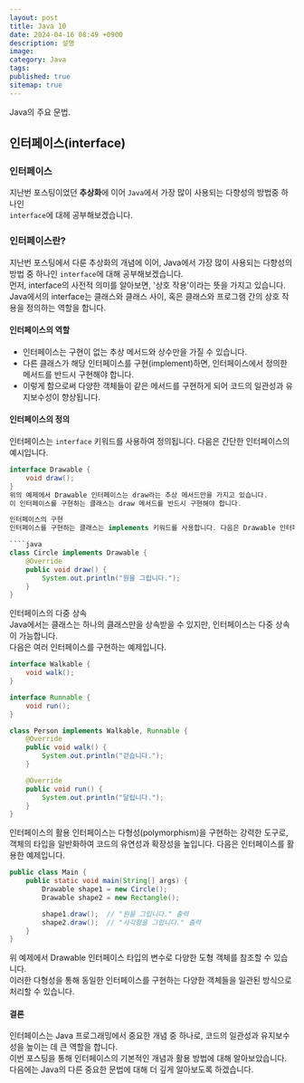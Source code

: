 ```yaml
---
layout: post
title: Java 10
date: 2024-04-16 08:49 +0900
description: 설명
image:
category: Java
tags:
published: true
sitemap: true
---
```

Java의 주요 문법.

## 인터페이스(interface)

### 인터페이스
지난번 포스팅이었던 **추상화**에 이어 `Java`에서 가장 많이 사용되는 다향성의 방법중 하나인   
 `interface`에 대헤 공부해보겠습니다.   

### 인터페이스란?
지난번 포스팅에서 다룬 추상화의 개념에 이어, Java에서 가장 많이 사용되는 다향성의 방법 중 하나인 `interface`에 대해 공부해보겠습니다.   
먼저, interface의 사전적 의미를 알아보면, '상호 작용'이라는 뜻을 가지고 있습니다.   
Java에서의 interface는 클래스와 클래스 사이, 혹은 클래스와 프로그램 간의 상호 작용을 정의하는 역할을 합니다.    

#### 인터페이스의 역할
- 인터페이스는 구현이 없는 추상 메서드와 상수만을 가질 수 있습니다.   
- 다른 클래스가 해당 인터페이스를 구현(implement)하면, 인터페이스에서 정의한 메서드를 반드시 구현해야 합니다.   
- 이렇게 함으로써 다양한 객체들이 같은 메서드를 구현하게 되어 코드의 일관성과 유지보수성이 향상됩니다.   

#### 인터페이스의 정의
인터페이스는 `interface` 키워드를 사용하여 정의됩니다. 다음은 간단한 인터페이스의 예시입니다.   

```java
interface Drawable {
    void draw();
}
위의 예제에서 Drawable 인터페이스는 draw라는 추상 메서드만을 가지고 있습니다.   
이 인터페이스를 구현하는 클래스는 draw 메서드를 반드시 구현해야 합니다.   

인터페이스의 구현
인터페이스를 구현하는 클래스는 implements 키워드를 사용합니다. 다음은 Drawable 인터페이스를 구현하는 예제입니다.   

````java
class Circle implements Drawable {
    @Override
    public void draw() {
        System.out.println("원을 그립니다.");
    }
}
````

인터페이스의 다중 상속   
Java에서는 클래스는 하나의 클래스만을 상속받을 수 있지만, 인터페이스는 다중 상속이 가능합니다.   
다음은 여러 인터페이스를 구현하는 예제입니다.   

````java
interface Walkable {
    void walk();
}

interface Runnable {
    void run();
}

class Person implements Walkable, Runnable {
    @Override
    public void walk() {
        System.out.println("걷습니다.");
    }

    @Override
    public void run() {
        System.out.println("달립니다.");
    }
}
````
인터페이스의 활용
인터페이스는 다형성(polymorphism)을 구현하는 강력한 도구로, 객체의 타입을 일반화하여 코드의 유연성과 확장성을 높입니다.
다음은 인터페이스를 활용한 예제입니다.

````java
public class Main {
    public static void main(String[] args) {
        Drawable shape1 = new Circle();
        Drawable shape2 = new Rectangle();

        shape1.draw();  // "원을 그립니다." 출력
        shape2.draw();  // "사각형을 그립니다." 출력
    }
}
````

위 예제에서 Drawable 인터페이스 타입의 변수로 다양한 도형 객체를 참조할 수 있습니다.   
이러한 다형성을 통해 동일한 인터페이스를 구현하는 다양한 객체들을 일관된 방식으로 처리할 수 있습니다.   

#### 결론
인터페이스는 Java 프로그래밍에서 중요한 개념 중 하나로, 코드의 일관성과 유지보수성을 높이는 데 큰 역할을 합니다.   
이번 포스팅을 통해 인터페이스의 기본적인 개념과 활용 방법에 대해 알아보았습니다.   
다음에는 Java의 다른 중요한 문법에 대해 더 깊게 알아보도록 하겠습니다.   